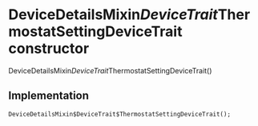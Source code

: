 


# DeviceDetailsMixin$DeviceTrait$ThermostatSettingDeviceTrait constructor







DeviceDetailsMixin$DeviceTrait$ThermostatSettingDeviceTrait()





## Implementation

```dart
DeviceDetailsMixin$DeviceTrait$ThermostatSettingDeviceTrait();
```







